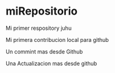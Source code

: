 # miRepositorio

Mi primer respository juhu

Mi primera contribucion local para github

Un commint mas desde Github

Una Actualizacion mas desde github
